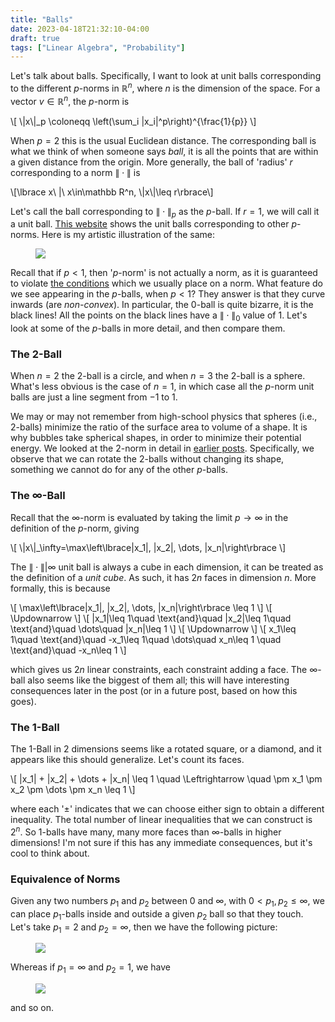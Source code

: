 ```yaml
---
title: "Balls"
date: 2023-04-18T21:32:10-04:00
draft: true
tags: ["Linear Algebra", "Probability"]
---
```


Let's talk about balls. Specifically, I want to look at unit balls corresponding to the different $p$-norms in $\mathbb R^n$, where $n$ is the dimension of the space. For a vector $v\in \mathbb R^n$, the $p$-norm is

<p>
\[
    \|x\|_p \coloneqq \left(\sum_i |x_i|^p\right)^{\frac{1}{p}}
\]
</p>

When $p=2$ this is the usual Euclidean distance. The corresponding ball is what we think of when someone says *ball*, it is all the points that are within a given distance from the origin. More generally, the ball of 'radius' $r$ corresponding to a norm $\lVert{}\cdot{}\rVert$ is

<p>
\[\lbrace x\ |\ x\in\mathbb R^n, \|x\|\leq r\rbrace\]
</p>

Let's call the ball corresponding to $\lVert{}\cdot{}\rVert_p$ as the $p$-ball. If $r=1$, we will call it a unit ball.
[This website](https://mimmackk.github.io/unitball/) shows the unit balls corresponding to other $p$-norms. Here is my artistic illustration of the same:

<div>
<!-- <figure class=invertible style="max-width: 25%;"> -->
<figure class=invertible style="max-width: 100%;">
<img src=/post-images/linear_algebra/NormBalls.png>
</figure>
</div>

Recall that if $p<1$, then '$p$-norm' is not actually a norm, as it is guaranteed to violate [the conditions](/posts/norms_metrics) which we usually place on a norm. What feature do we see appearing in the $p$-balls, when $p<1$? They answer is that they curve inwards (are *non-convex*). In particular, the $0$-ball is quite bizarre, it is the black lines! All the points on the black lines have a $\lVert{}\cdot{}\rVert_0$ value of $1$. Let's look at some of the $p$-balls in more detail, and then compare them.

### The $2$-Ball

When $n=2$ the $2$-ball is a circle, and when $n=3$ the $2$-ball is a sphere. What's less obvious is the case of $n=1$, in which case all the $p$-norm unit balls are just a line segment from $-1$ to $1$.

We may or may not remember from high-school physics that spheres (i.e., $2$-balls) minimize the ratio of the surface area to volume of a shape. It is why bubbles take spherical shapes, in order to minimize their potential energy. We looked at the $2$-norm in detail in [earlier posts](/posts/leastsquares). Specifically, we observe that we can rotate the $2$-balls without changing its shape, something we cannot do for any of the other $p$-balls.

### The $\infty$-Ball

Recall that the $\infty$-norm is evaluated by taking the limit $p\rightarrow \infty$ in the definition of the $p$-norm, giving

<p>
\[
    \|x\|_\infty=\max\left\lbrace|x_1|, |x_2|, \dots, |x_n|\right\rbrace
    \]
</p>

The $\lVert{}\cdot{}\rVert|\infty$ unit ball is always a cube in each dimension, it can be treated as the definition of a *unit cube*. As such, it has $2n$ faces in dimension $n$. More formally, this is because

<p>
\[
  \max\left\lbrace|x_1|, |x_2|, \dots, |x_n|\right\rbrace \leq 1
    \]
    \[
  \Updownarrow
    \]
\[
 |x_1|\leq 1\quad \text{and}\quad |x_2|\leq 1\quad \text{and}\quad \dots\quad |x_n|\leq 1 
 \]
 \[
  \Updownarrow
    \]
\[
 x_1\leq 1\quad \text{and}\quad -x_1\leq 1\quad \dots\quad x_n\leq 1 \quad \text{and}\quad -x_n\leq 1
 \]
</p>

which gives us $2n$ linear constraints, each constraint adding a face. The $\infty$-ball also seems like the biggest of them all; this will have interesting consequences later in the post (or in a future post, based on how this goes).

### The $1$-Ball

The $1$-Ball in $2$ dimensions seems like a rotated square, or a diamond, and it appears like this should generalize. Let's count its faces.

<p>
\[
|x_1| + |x_2|  + \dots + |x_n| \leq 1
 \quad  \Leftrightarrow \quad
  \pm x_1 \pm x_2  \pm \dots \pm x_n \leq 1
    \]
</p>

where each '$\pm$' indicates that we can choose either sign to obtain a different inequality. The total number of linear inequalities that we can construct is $2^n$. So $1$-balls have many, many more faces than $\infty$-balls in higher dimensions! I'm not sure if this has any immediate consequences, but it's cool to think about.
<!-- I will explore $1$-balls more in a later post when I talk about compressive sensing, a field in which the $1$-ball plays a foundational role. -->

<!-- The particular face in the positive quadrant of the $1$-ball, with $x_i\geq 0 \forall i$, is called the *probability simplex* -->

### Equivalence of Norms

Given any two numbers $p_1$ and $p_2$ between 0 and $\infty$, with $0<p_1,p_2\leq \infty$, we can place $p_1$-balls inside and outside a given $p_2$ ball so that they touch. Let's take $p_1=2$ and $p_2=\infty$, then we have the following picture:

<div>
<!-- <figure class=invertible style="max-width: 25%;"> -->
<figure class=invertible style="max-width: 100%;">
<img src=/post-images/linear_algebra/NormBalls.png>
</figure>
</div>


Whereas if $p_1=\infty$ and $p_2=1$, we have

<div>
<!-- <figure class=invertible style="max-width: 25%;"> -->
<figure class=invertible style="max-width: 100%;">
<img src=/post-images/linear_algebra/NormBalls.png>
</figure>
</div>


and so on.